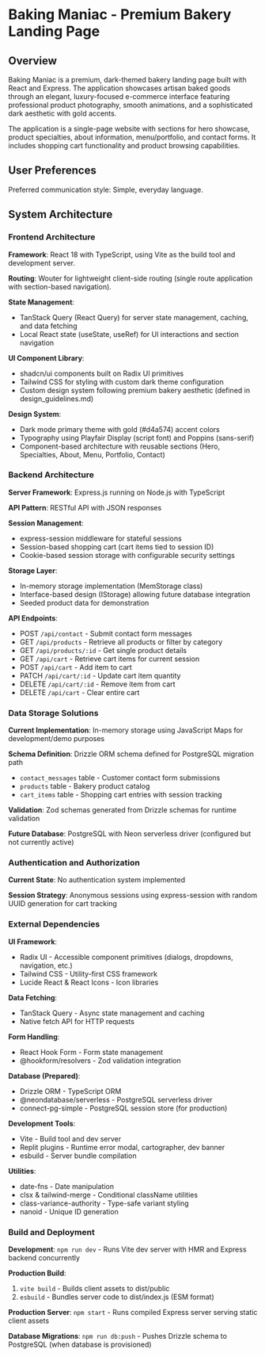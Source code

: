 # Baking Maniac - Premium Bakery Landing Page

## Overview

Baking Maniac is a premium, dark-themed bakery landing page built with React and Express. The application showcases artisan baked goods through an elegant, luxury-focused e-commerce interface featuring professional product photography, smooth animations, and a sophisticated dark aesthetic with gold accents.

The application is a single-page website with sections for hero showcase, product specialties, about information, menu/portfolio, and contact forms. It includes shopping cart functionality and product browsing capabilities.

## User Preferences

Preferred communication style: Simple, everyday language.

## System Architecture

### Frontend Architecture

**Framework**: React 18 with TypeScript, using Vite as the build tool and development server.

**Routing**: Wouter for lightweight client-side routing (single route application with section-based navigation).

**State Management**: 
- TanStack Query (React Query) for server state management, caching, and data fetching
- Local React state (useState, useRef) for UI interactions and section navigation

**UI Component Library**: 
- shadcn/ui components built on Radix UI primitives
- Tailwind CSS for styling with custom dark theme configuration
- Custom design system following premium bakery aesthetic (defined in design_guidelines.md)

**Design System**:
- Dark mode primary theme with gold (#d4a574) accent colors
- Typography using Playfair Display (script font) and Poppins (sans-serif)
- Component-based architecture with reusable sections (Hero, Specialties, About, Menu, Portfolio, Contact)

### Backend Architecture

**Server Framework**: Express.js running on Node.js with TypeScript

**API Pattern**: RESTful API with JSON responses

**Session Management**: 
- express-session middleware for stateful sessions
- Session-based shopping cart (cart items tied to session ID)
- Cookie-based session storage with configurable security settings

**Storage Layer**: 
- In-memory storage implementation (MemStorage class)
- Interface-based design (IStorage) allowing future database integration
- Seeded product data for demonstration

**API Endpoints**:
- POST `/api/contact` - Submit contact form messages
- GET `/api/products` - Retrieve all products or filter by category
- GET `/api/products/:id` - Get single product details
- GET `/api/cart` - Retrieve cart items for current session
- POST `/api/cart` - Add item to cart
- PATCH `/api/cart/:id` - Update cart item quantity
- DELETE `/api/cart/:id` - Remove item from cart
- DELETE `/api/cart` - Clear entire cart

### Data Storage Solutions

**Current Implementation**: In-memory storage using JavaScript Maps for development/demo purposes

**Schema Definition**: Drizzle ORM schema defined for PostgreSQL migration path
- `contact_messages` table - Customer contact form submissions
- `products` table - Bakery product catalog
- `cart_items` table - Shopping cart entries with session tracking

**Validation**: Zod schemas generated from Drizzle schemas for runtime validation

**Future Database**: PostgreSQL with Neon serverless driver (configured but not currently active)

### Authentication and Authorization

**Current State**: No authentication system implemented

**Session Strategy**: Anonymous sessions using express-session with random UUID generation for cart tracking

### External Dependencies

**UI Framework**:
- Radix UI - Accessible component primitives (dialogs, dropdowns, navigation, etc.)
- Tailwind CSS - Utility-first CSS framework
- Lucide React & React Icons - Icon libraries

**Data Fetching**:
- TanStack Query - Async state management and caching
- Native fetch API for HTTP requests

**Form Handling**:
- React Hook Form - Form state management
- @hookform/resolvers - Zod validation integration

**Database (Prepared)**:
- Drizzle ORM - TypeScript ORM
- @neondatabase/serverless - PostgreSQL serverless driver
- connect-pg-simple - PostgreSQL session store (for production)

**Development Tools**:
- Vite - Build tool and dev server
- Replit plugins - Runtime error modal, cartographer, dev banner
- esbuild - Server bundle compilation

**Utilities**:
- date-fns - Date manipulation
- clsx & tailwind-merge - Conditional className utilities
- class-variance-authority - Type-safe variant styling
- nanoid - Unique ID generation

### Build and Deployment

**Development**: `npm run dev` - Runs Vite dev server with HMR and Express backend concurrently

**Production Build**: 
1. `vite build` - Builds client assets to dist/public
2. `esbuild` - Bundles server code to dist/index.js (ESM format)

**Production Server**: `npm start` - Runs compiled Express server serving static client assets

**Database Migrations**: `npm run db:push` - Pushes Drizzle schema to PostgreSQL (when database is provisioned)